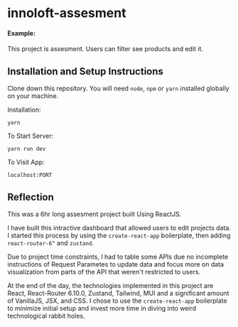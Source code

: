 # innoloft-assesment

#### Example:

This project is assesment. Users can filter see products and edit it.

## Installation and Setup Instructions

Clone down this repository. You will need `node`, `npm` or `yarn`  installed globally on your machine.  

Installation:

`yarn`  

To Start Server:

`yarn run dev`  

To Visit App:

`localhost:PORT`  

## Reflection
This was a 6hr long assesment project built Using ReactJS. 

I have built this intractive dashboard that allowed users to edit projects data. I started this process by using the `create-react-app` boilerplate, then adding `react-router-6^` and `zustand`.  

Due to project time constraints, I had to table some APIs due no incomplete instructions of Request Parametes to update data and focus more on data visualization from parts of the API that weren't restricted to users.

At the end of the day, the technologies implemented in this project are React, React-Router 6.10.0, Zustand, Tailwind, MUI and a significant amount of VanillaJS, JSX, and CSS. I chose to use the `create-react-app` boilerplate to minimize initial setup and invest more time in diving into weird technological rabbit holes. 
